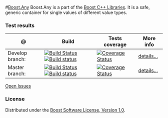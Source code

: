 #[Boost.Any](http://boost.org/libs/any)
Boost.Any is a part of the [Boost C++ Libraries](http://github.com/boostorg). It is a safe, generic container for single values of different value types.

### Test results

@               | Build         | Tests coverage | More info
----------------|-------------- | -------------- |-----------
Develop branch: | [![Build Status](https://travis-ci.org/apolukhin/any.svg?branch=develop)](https://travis-ci.org/apolukhin/any) [![Build status](https://ci.appveyor.com/api/projects/status/dmugl75nfhjnx7ot/branch/develop?svg=true)](https://ci.appveyor.com/project/apolukhin/any/branch/develop) | [![Coverage Status](https://coveralls.io/repos/apolukhin/any/badge.png?branch=develop)](https://coveralls.io/r/apolukhin/any?branch=develop) | [details...](http://www.boost.org/development/tests/develop/developer/any.html)
Master branch:  | [![Build Status](https://travis-ci.org/apolukhin/any.svg?branch=master)](https://travis-ci.org/apolukhin/any) [![Build status](https://ci.appveyor.com/api/projects/status/dmugl75nfhjnx7ot/branch/master?svg=true)](https://ci.appveyor.com/project/apolukhin/any/branch/master) | [![Coverage Status](https://coveralls.io/repos/apolukhin/any/badge.png?branch=master)](https://coveralls.io/r/apolukhin/any?branch=master) | [details...](http://www.boost.org/development/tests/master/developer/any.html)


[Open Issues](https://svn.boost.org/trac/boost/query?status=!closed&component=any)

### License

Distributed under the [Boost Software License, Version 1.0](http://boost.org/LICENSE_1_0.txt).
